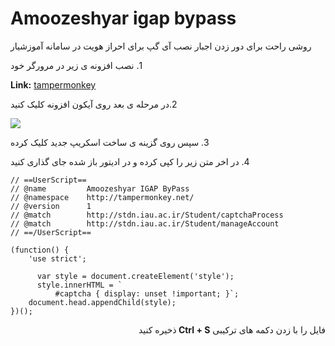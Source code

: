 # Amoozeshyar igap bypass
&rlm; روشی راحت برای دور زدن اجبار نصب آی گپ برای احراز هویت در سامانه آموزشیار  &lrm;

&rlm; 1. نصب افزونه ی زیر در مرورگر خود &lrm;

**Link:** [tampermonkey](https://www.tampermonkey.net/)

&rlm; 2.در مرحله ی بعد روی آیکون افزونه کلیک کنید &lrm;

![](https://github.com/omidforoqi/amoozeshyar_igap_bypass/blob/main/Screenshot.jpg)

&rlm; 3. سپس روی گزینه ی ساخت اسکریپ جدید کلیک کرده &lrm;

&rlm; 4. در اخر متن زیر را کپی کرده و در ادیتور باز شده جای گذاری کنید &lrm;
```
// ==UserScript==
// @name         Amoozeshyar IGAP ByPass
// @namespace    http://tampermonkey.net/
// @version      1
// @match        http://stdn.iau.ac.ir/Student/captchaProcess
// @match        http://stdn.iau.ac.ir/Student/manageAccount
// ==/UserScript==

(function() {
    'use strict';

      var style = document.createElement('style');
      style.innerHTML = `
          #captcha { display: unset !important; }`;
    document.head.appendChild(style);
})();
```
<div dir="rtl">
    فایل را با زدن دکمه های ترکیبی <strong> Ctrl + S </strong> ذخیره کنید
</div>
